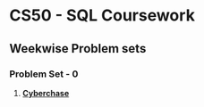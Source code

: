 # CS50 - SQL Coursework

## Weekwise Problem sets

### Problem Set - 0

1. [**Cyberchase**]("https://github.com/devamanikantasala/cs50-sql/tree/main/Week-0/1-cyberchase")
